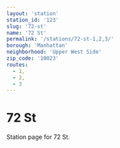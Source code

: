 ```yaml
---
layout: 'station'
station_id: '123'
slug: '72-st'
name: '72 St'
permalink: '/stations/72-st-1,2,3/'
borough: 'Manhattan'
neighborhood: 'Upper West Side'
zip_code: '10023'
routes:
  - 1,
  - 2,
  - 3
---
```

# 72 St

Station page for 72 St.
